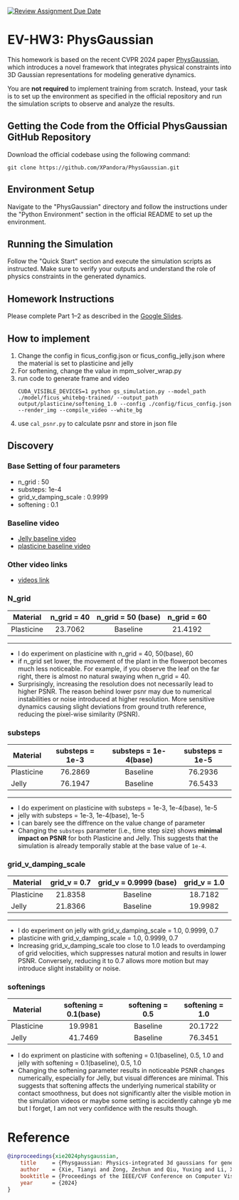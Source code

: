 [![Review Assignment Due Date](https://classroom.github.com/assets/deadline-readme-button-22041afd0340ce965d47ae6ef1cefeee28c7c493a6346c4f15d667ab976d596c.svg)](https://classroom.github.com/a/SdXSjEmH)
# EV-HW3: PhysGaussian

This homework is based on the recent CVPR 2024 paper [PhysGaussian](https://github.com/XPandora/PhysGaussian/tree/main), which introduces a novel framework that integrates physical constraints into 3D Gaussian representations for modeling generative dynamics.

You are **not required** to implement training from scratch. Instead, your task is to set up the environment as specified in the official repository and run the simulation scripts to observe and analyze the results.


## Getting the Code from the Official PhysGaussian GitHub Repository
Download the official codebase using the following command:
```
git clone https://github.com/XPandora/PhysGaussian.git
```


## Environment Setup
Navigate to the "PhysGaussian" directory and follow the instructions under the "Python Environment" section in the official README to set up the environment.


## Running the Simulation
Follow the "Quick Start" section and execute the simulation scripts as instructed. Make sure to verify your outputs and understand the role of physics constraints in the generated dynamics.


## Homework Instructions
Please complete Part 1–2 as described in the [Google Slides](https://docs.google.com/presentation/d/13JcQC12pI8Wb9ZuaVV400HVZr9eUeZvf7gB7Le8FRV4/edit?usp=sharing).

## How to implement
1. Change the config in ficus_config.json or ficus_config_jelly.json where the material is set to plasticine and jelly
2. For softening, change the value in mpm_solver_wrap.py 
3. run code to generate frame and video 
    ```
    CUDA_VISIBLE_DEVICES=1 python gs_simulation.py --model_path ./model/ficus_whitebg-trained/ --output_path output/plasticine/softening_1.0 --config ./config/ficus_config.json --render_img --compile_video --white_bg
    ```
4. use `cal_psnr.py` to calculate psnr and store in json file
## Discovery

### Base Setting of four parameters
- n_grid : 50
- substeps: 1e-4
- grid_v_damping_scale : 0.9999
- softening : 0.1

### Baseline video
- [Jelly baseline video](https://youtube.com/shorts/_UU24Kv53aQ)
- [plasticine baseline video](https://youtube.com/shorts/kXJdMmwUjfw?feature=share)

### Other video links
- [videos link](https://drive.google.com/drive/folders/1EEbIpLfggi9frNNdRKWPe5oHy-gc-8lg?usp=sharing)

### N_grid

| Material    | n_grid = 40 | n_grid = 50 (base) | n_grid = 60 |
|-------------|:-----------:|:------------------:|:-----------:|
| Plasticine  |   23.7062   |        Baseline     |   21.4192   |
---

- I do experiment on plasticine with n_grid = 40, 50(base), 60
- if n_grid set lower, the movement of the plant in the flowerpot becomes much less noticeable. For example, if you observe the leaf on the far right, there is almost no natural swaying when n_grid = 40. 
- Surprisingly, increasing the resolution does not necessarily lead to higher PSNR. The reason behind lower psnr may due to numerical instabilities or noise introduced at higher resolution. More sensitive dynamics causing slight deviations from ground truth reference, reducing the pixel-wise similarity (PSNR).

### substeps

| Material    | substeps = 1e-3 | substeps = 1e-4(base) | substeps = 1e-5 |
|-------------|:-----------:|:------------------:|:-----------:|
| Plasticine  |   76.2869   |    Baseline         |   76.2936   |
| Jelly       |   76.1947   |    Baseline         |   76.5433   |
---

- I do experiment on plasticine with substeps = 1e-3, 1e-4(base), 1e-5
- jelly with substeps = 1e-3, 1e-4(base), 1e-5
- I can barely see the diffrence on the value change of parameter 
- Changing the `substeps` parameter (i.e., time step size) shows **minimal impact on PSNR** for both Plasticine and Jelly. This suggests that the simulation is already temporally stable at the base value of `1e-4`.


### grid_v_damping_scale

| Material    | grid_v = 0.7 | grid_v = 0.9999 (base) | grid_v = 1.0  |
|-------------|:-----------:|:------------------:|:-----------:|
| Plasticine  |   21.8358   |    Baseline         |   18.7182   |
| Jelly       |   21.8366  |    Baseline         |   19.9982    |
---
- I do experiment on jelly with grid_v_damping_scale = 1.0, 0.9999, 0.7
- plasticine with grid_v_damping_scale = 1.0, 0.9999, 0.7
- Increasing grid_v_damping_scale too close to 1.0 leads to overdamping of grid velocities, which suppresses natural motion and results in lower PSNR. Conversely, reducing it to 0.7 allows more motion but may introduce slight instability or noise.

### softenings
| Material    | softening = 0.1(base) | softening = 0.5  | softening = 1.0  |
|-------------|:-----------:|:------------------:|:-----------:|
| Plasticine  |   19.9981   |    Baseline         |   20.1722   |
| Jelly       |   41.7469  |    Baseline         |   76.3451    |

- I do expriment on plasticine with softening = 0.1(baseline), 0.5, 1.0 and jelly with softening = 0.1(baseline), 0.5, 1.0
- Changing the softening parameter results in noticeable PSNR changes numerically, especially for Jelly, but visual differences are minimal. This suggests that softening affects the underlying numerical stability or contact smoothness, but does not significantly alter the visible motion in the simulation videos or maybe some setting is accidently cahnge yb me but I forget, I am not very confidence with the results though.


# Reference
```bibtex
@inproceedings{xie2024physgaussian,
    title     = {Physgaussian: Physics-integrated 3d gaussians for generative dynamics},
    author    = {Xie, Tianyi and Zong, Zeshun and Qiu, Yuxing and Li, Xuan and Feng, Yutao and Yang, Yin and Jiang, Chenfanfu},
    booktitle = {Proceedings of the IEEE/CVF Conference on Computer Vision and Pattern Recognition},
    year      = {2024}
}
```
